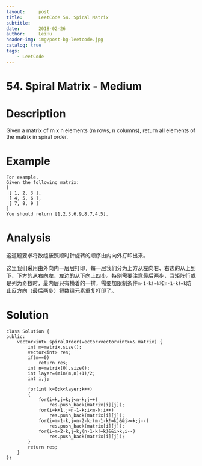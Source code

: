 ```yaml
---
layout:     post
title:      LeetCode 54. Spiral Matrix
subtitle:   
date:       2018-02-26
author:     LeiHu
header-img: img/post-bg-leetcode.jpg
catalog: true
tags:
    - LeetCode
---
```

# 54. Spiral Matrix - Medium

# Description
Given a matrix of m x n elements (m rows, n columns), return all elements of the matrix in spiral order.

# Example
```
For example,
Given the following matrix:
[
 [ 1, 2, 3 ],
 [ 4, 5, 6 ],
 [ 7, 8, 9 ]
]
You should return [1,2,3,6,9,8,7,4,5].
```

# Analysis
这道题要求将数组按照顺时针旋转的顺序由内向外打印出来。

这里我们采用由外向内一层层打印，每一层我们分为上方从左向右、右边的从上到下、下方的从右向左、左边的从下向上四步。特别需要注意最后两步，当矩阵行或是列为奇数时，最内层只有横着的一排，需要加限制条件`m-1-k!=k`和`n-1-k!=k`防止反方向（最后两步）将数组元素重复打印了。

# Solution
```
class Solution {
public:
    vector<int> spiralOrder(vector<vector<int>>& matrix) {
        int m=matrix.size();
        vector<int> res;
        if(m==0)
            return res;
        int n=matrix[0].size();
        int layer=(min(m,n)+1)/2;
        int i,j;

        for(int k=0;k<layer;k++)
        {
            for(i=k,j=k;j<n-k;j++)
                res.push_back(matrix[i][j]);
            for(i=k+1,j=n-1-k;i<m-k;i++)
                res.push_back(matrix[i][j]);
            for(i=m-1-k,j=n-2-k;(m-1-k!=k)&&j>=k;j--)
                res.push_back(matrix[i][j]);
            for(i=m-2-k,j=k;(n-1-k!=k)&&i>k;i--)
                res.push_back(matrix[i][j]);
        }
        return res;
    }
};
```
